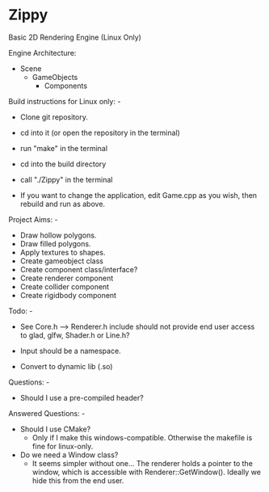 # Zippy
Basic 2D Rendering Engine (Linux Only)

Engine Architecture:
 - Scene
 	 - GameObjects
	  	- Components

Build instructions for Linux only: - 
 - Clone git repository.
 - cd into it (or open the repository in the terminal)
 - run "make" in the terminal
 - cd into the build directory
 - call "./Zippy" in the terminal

 - If you want to change the application, edit Game.cpp as you wish, then rebuild and run as above.

Project Aims: -
 - Draw hollow polygons.
 - Draw filled polygons.
 - Apply textures to shapes.
 - Create gameobject class
 - Create component class/interface?
 - Create renderer component
 - Create collider component
 - Create rigidbody component

Todo: -
 - See Core.h --> Renderer.h include should not provide end user access to glad, glfw, Shader.h or Line.h?

 - Input should be a namespace.
 - Convert to dynamic lib (.so)

Questions: -
 - Should I use a pre-compiled header? 

Answered Questions: -
  - Should I use CMake?
 	 - Only if I make this windows-compatible. Otherwise the makefile is fine for linux-only.
  - Do we need a Window class? 
	 - It seems simpler without one... The renderer holds a pointer to the window, which is accessible with Renderer::GetWindow(). Ideally we hide this from the end user.



